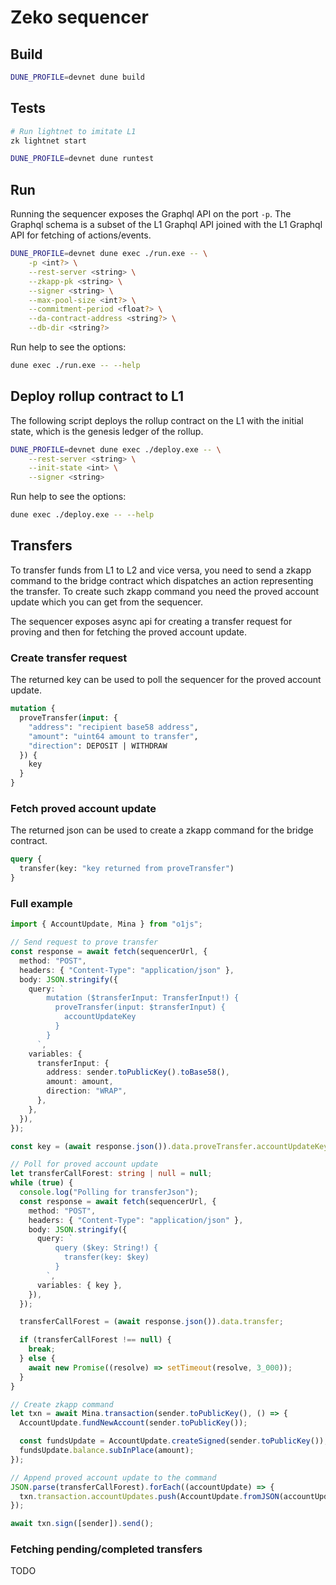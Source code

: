 # Zeko sequencer

## Build

```bash
DUNE_PROFILE=devnet dune build
```

## Tests

```bash
# Run lightnet to imitate L1
zk lightnet start

DUNE_PROFILE=devnet dune runtest
```

## Run

Running the sequencer exposes the Graphql API on the port `-p`. The Graphql schema is a subset of the L1 Graphql API joined with the L1 Graphql API for fetching of actions/events.

```bash
DUNE_PROFILE=devnet dune exec ./run.exe -- \
    -p <int?> \
    --rest-server <string> \
    --zkapp-pk <string> \
    --signer <string> \
    --max-pool-size <int?> \
    --commitment-period <float?> \
    --da-contract-address <string?> \
    --db-dir <string?>
```

Run help to see the options:

```bash
dune exec ./run.exe -- --help
```

## Deploy rollup contract to L1

The following script deploys the rollup contract on the L1 with the initial state, which is the genesis ledger of the rollup.

```bash
DUNE_PROFILE=devnet dune exec ./deploy.exe -- \
    --rest-server <string> \
    --init-state <int> \
    --signer <string>
```

Run help to see the options:

```bash
dune exec ./deploy.exe -- --help
```

## Transfers

To transfer funds from L1 to L2 and vice versa, you need to send a zkapp command to the bridge contract which dispatches an action representing the transfer.
To create such zkapp command you need the proved account update which you can get from the sequencer.

The sequencer exposes async api for creating a transfer request for proving and then for fetching the proved account update.

### Create transfer request

The returned key can be used to poll the sequencer for the proved account update.

```graphql
mutation {
  proveTransfer(input: {
    "address": "recipient base58 address",
    "amount": "uint64 amount to transfer",
    "direction": DEPOSIT | WITHDRAW
  }) {
    key
  }
}
```

### Fetch proved account update

The returned json can be used to create a zkapp command for the bridge contract.

```graphql
query {
  transfer(key: "key returned from proveTransfer")
}
```

### Full example

```typescript
import { AccountUpdate, Mina } from "o1js";

// Send request to prove transfer
const response = await fetch(sequencerUrl, {
  method: "POST",
  headers: { "Content-Type": "application/json" },
  body: JSON.stringify({
    query: `
        mutation ($transferInput: TransferInput!) {
          proveTransfer(input: $transferInput) {
            accountUpdateKey
          }
        }
      `,
    variables: {
      transferInput: {
        address: sender.toPublicKey().toBase58(),
        amount: amount,
        direction: "WRAP",
      },
    },
  }),
});

const key = (await response.json()).data.proveTransfer.accountUpdateKey;

// Poll for proved account update
let transferCallForest: string | null = null;
while (true) {
  console.log("Polling for transferJson");
  const response = await fetch(sequencerUrl, {
    method: "POST",
    headers: { "Content-Type": "application/json" },
    body: JSON.stringify({
      query: `
          query ($key: String!) {
            transfer(key: $key)
          }
        `,
      variables: { key },
    }),
  });

  transferCallForest = (await response.json()).data.transfer;

  if (transferCallForest !== null) {
    break;
  } else {
    await new Promise((resolve) => setTimeout(resolve, 3_000));
  }
}

// Create zkapp command
let txn = await Mina.transaction(sender.toPublicKey(), () => {
  AccountUpdate.fundNewAccount(sender.toPublicKey());

  const fundsUpdate = AccountUpdate.createSigned(sender.toPublicKey());
  fundsUpdate.balance.subInPlace(amount);
});

// Append proved account update to the command
JSON.parse(transferCallForest).forEach((accountUpdate) => {
  txn.transaction.accountUpdates.push(AccountUpdate.fromJSON(accountUpdate));
});

await txn.sign([sender]).send();
```

### Fetching pending/completed transfers

TODO
